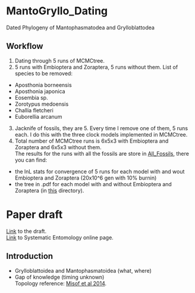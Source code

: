 # MantoGryllo_Dating
Dated Phylogeny of Mantophasmatodea and Grylloblattodea
## Workflow
1) Dating through 5 runs of MCMCtree.
2) 5 runs with Embioptera and Zoraptera, 5 runs without them. List of species to be removed:
  - Aposthonia borneensis
  - Aposthonia japonica
  - Eosembia sp.
  - Zorotypus medoensis
  - Challia fletcheri
  - Euborellia arcanum
3) Jacknife of fossils, they are 5. Every time I remove one of them, 5 runs each. I do this with the three clock models implemented in MCMCtree.
4) Total number of MCMCtree runs is 6x5x3 with Embioptera and Zoraptera and 6x5x3 without them.  
The results for the runs with all the fossils are store in [All_Fossils](All_Fossils), there you can find:
- the lnL stats for convergence of 5 runs for each model with and wout Embioptera and Zoraptera (20x10^6 gen with 10% burnin)
- the tree in .pdf for each model with and without Embioptera and Zoraptera (in [this](All_Fossils/Trees.pdf) directory).
# Paper draft
[Link](https://docs.google.com/document/d/1J3gq3wQtmarodkV0guRLSztjU48_idVBuGVGOqmFKoQ/edit?hl=it&pli=1#heading=h.kyh1jjl3h2e2) to the draft.  
[Link](https://resjournals.onlinelibrary.wiley.com/journal/13653113) to Systematic Entomology online page.
## Introduction
- Grylloblattoidea and Mantophasmatoidea (what, where)
- Gap of knowledge (timing unknown)  
Topology reference: [Misof et al 2014](https://www.researchgate.net/profile/Guillem-Ylla/publication/322698687/figure/fig1/AS:614339941761024@1523481464078/Phylogenetic-tree-of-insects-modified-from-Misof-et-al-2014-The-Blattodea-branch.png).
